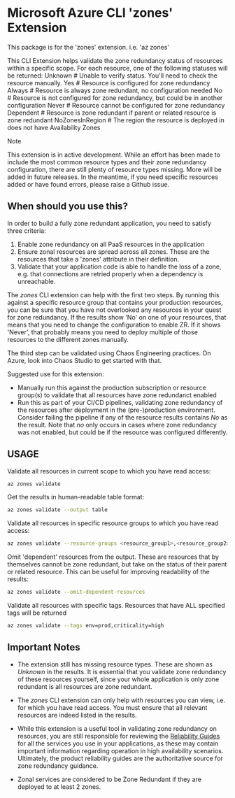 # Microsoft Azure CLI 'zones' Extension

This package is for the 'zones' extension.
i.e. 'az zones'

This CLI Extension helps validate the zone redundancy status of resources within a specific scope.
For each resource, one of the following statuses will be returned:
    Unknown             # Unable to verify status. You'll need to check the resource manually.
    Yes                 # Resource is configured for zone redundancy
    Always              # Resource is always zone redundant, no configuration needed
    No                  # Resource is not configured for zone redundancy, but could be in another configuration
    Never               # Resource cannot be configured for zone redundancy
    Dependent           # Resource is zone redundant if parent or related resource is zone redundant
    NoZonesInRegion     # The region the resource is deployed in does not have Availability Zones

> [!NOTE]  
> This extension is in active development. While an effort has been made to include the most common resource types and their zone redundancy configuration, there are still plenty of resource types missing. More will be added in future releases. In the meantime, if you need specific resources added or have found errors, please raise a Github issue.

## When should you use this?

In order to build a fully zone redundant application, you need to satisfy three criteria:

1) Enable zone redundancy on all PaaS resources in the application
2) Ensure zonal resources are spread across all zones. These are the resources that take a 'zones' attribute in their definition.
3) Validate that your application code is able to handle the loss of a zone, e.g. that connections are retried properly when a dependency is unreachable.

The _zones_ CLI extension can help with the first two steps. By running this against a specific resource group that contains your production resources, you can be sure that you have not overlooked any resources in your quest for zone redundancy. If the results show 'No' on one of your resources, that means that you need to change the configuration to enable ZR. If it shows 'Never', that probably means you need to deploy multiple of those resources to the different zones manually.

The third step can be validated using Chaos Engineering practices. On Azure, look into Chaos Studio to get started with that.

Suggested use for this extension:
- Manually run this against the production subscription or resource group(s) to validate that all resources have zone redundanct enabled
- Run this as part of your CI/CD pipelines, validating zone redundancy of the resources after deployment in the (pre-)production environment. Consider failing the pipeline if any of the resource results contains _No_ as the result. Note that _no_ only occurs in cases where zone redundancy was not enabled, but could be if the resource was configured differently. 

## USAGE

Validate all resources in current scope to which you have read access:

```bash
az zones validate
```

Get the results in human-readable table format:

```bash
az zones validate --output table
```

Validate all resources in specific resource groups to which you have read access:

```bash
az zones validate --resource-groups <resource_group1>,<resource_group2>,...
```

Omit 'dependent' resources from the output. These are resources that by themselves cannot be zone redundant, but take on the status of their parent or related resource. This can be useful for improving readability of the results:

```bash
az zones validate --omit-dependent-resources
```

Validate all resources with specific tags. Resources that have ALL specified tags will be returned

```bash
az zones validate --tags env=prod,criticality=high
```

## Important Notes

- The extension still has missing resource types. These are shown as _Unknown_ in the results. It is essential that you validate zone redundancy of these resources yourself, since your whole application is only zone redundant is all resources are zone redundant. 

- The _zones_ CLI extension can only help with resources you can view, i.e. for which you have read access. You must ensure that all relevant resources are indeed listed in the results.

- While this extension is a useful tool in validating zone redundancy on resources, you are still responsible for reviewing the [Reliability Guides](https://learn.microsoft.com/azure/reliability/overview-reliability-guidance) for all the services you use in your applications, as these may contain important information regarding operation in high availability scenarios. Ultimately, the product reliability guides are the authoritative source for zone redundancy guidance. 

- Zonal services are considered to be Zone Redundant if they are deployed to at least 2 zones. 